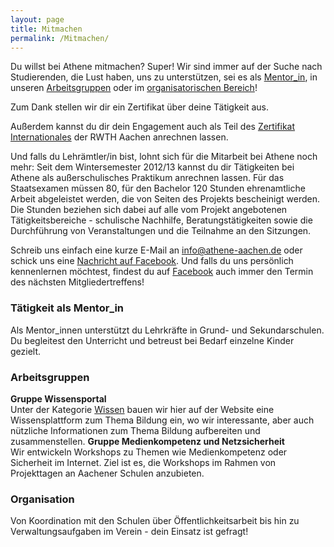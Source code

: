 ```yaml
---
layout: page
title: Mitmachen
permalink: /Mitmachen/
---
```


Du willst bei Athene mitmachen? Super!
Wir sind immer auf der Suche nach Studierenden, die Lust haben, uns zu unterstützen, sei es als  [Mentor_in](#tätigkeit-als-mentor_in), in unseren [Arbeitsgruppen](#arbeitsgruppen) oder im [organisatorischen Bereich](#organisation)!

Zum Dank stellen wir dir ein Zertifikat über deine Tätigkeit aus.

Außerdem kannst du dir dein Engagement auch als Teil des <a href="http://www.rwth-aachen.de/cms/root/Studium/Im-Studium/Engagement-Freizeit/Engagement-International/~bqxh/Zertifikat-Internationales/">Zertifikat Internationales</a> der RWTH Aachen anrechnen lassen.

Und falls du Lehrämtler/in bist, lohnt sich für die Mitarbeit bei Athene noch mehr: Seit dem Wintersemester 2012/13 kannst du dir Tätigkeiten bei Athene als außerschulisches Praktikum anrechnen lassen. Für das Staatsexamen müssen 80, für den Bachelor 120 Stunden ehrenamtliche Arbeit abgeleistet werden, die von Seiten des Projekts bescheinigt werden. Die Stunden beziehen sich dabei auf alle vom Projekt angebotenen Tätigkeitsbereiche - schulische Nachhilfe, Beratungstätigkeiten sowie die Durchführung von Veranstaltungen und die Teilnahme an den Sitzungen.

Schreib uns einfach eine kurze E-Mail an <a href="mailto:info@athene-aachen.de">info@athene-aachen.de</a> oder schick uns eine <a href="m.me/AtheneAachen">Nachricht auf Facebook</a>. Und falls du uns persönlich kennenlernen möchtest, findest du auf <a href="fb.me/AtheneAachen">Facebook</a> auch immer den Termin des nächsten Mitgliedertreffens!

### Tätigkeit als Mentor_in
Als Mentor_innen unterstützt du Lehrkräfte in Grund- und Sekundarschulen. Du begleitest den Unterricht und betreust bei Bedarf einzelne Kinder gezielt.

### Arbeitsgruppen
**Gruppe Wissensportal**<br>
Unter der Kategorie <a href="https://www.athene-aachen.de/Wissen/">Wissen</a> bauen wir hier auf der Website eine Wissensplattform zum Thema Bildung ein, wo wir interessante, aber auch nützliche Informationen zum Thema Bildung aufbereiten und zusammenstellen. 
**Gruppe Medienkompetenz und Netzsicherheit**<br>
Wir entwickeln Workshops zu Themen wie Medienkompetenz oder Sicherheit im Internet. Ziel ist es, die Workshops im Rahmen von Projekttagen an Aachener Schulen anzubieten.

### Organisation
Von Koordination mit den Schulen über Öffentlichkeitsarbeit bis hin zu Verwaltungsaufgaben im Verein - dein Einsatz ist gefragt!
